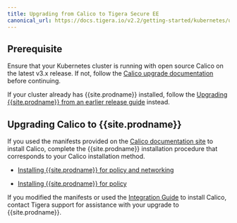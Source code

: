 ```yaml
---
title: Upgrading from Calico to Tigera Secure EE
canonical_url: https://docs.tigera.io/v2.2/getting-started/kubernetes/upgrade-cnx
---
```


## Prerequisite

Ensure that your Kubernetes cluster is running with open source Calico on the latest v3.x
release. If not, follow the [Calico upgrade documentation](https://docs.projectcalico.org/latest/getting-started/kubernetes/upgrade/) 
before continuing.

If your cluster already has {{site.prodname}} installed, follow the [Upgrading {{site.prodname}} from an earlier release guide](./upgrade-tsee) 
instead.

## Upgrading Calico to {{site.prodname}}

If you used the manifests provided on the [Calico documentation site](https://docs.projectcalico.org/) 
to install Calico, complete the {{site.prodname}} installation procedure that 
corresponds to your Calico installation method.

- [Installing {{site.prodname}} for policy and networking](../installation/calico)

- [Installing {{site.prodname}} for policy](../installation/other)

If you modified the manifests or used the 
[Integration Guide](https://docs.projectcalico.org/latest/getting-started/kubernetes/installation/integration) 
to install Calico, contact Tigera support for assistance with your upgrade 
to {{site.prodname}}.
